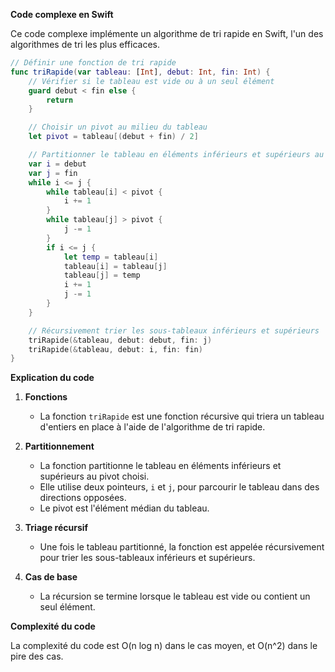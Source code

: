 **Code complexe en Swift**

Ce code complexe implémente un algorithme de tri rapide en Swift, l'un des algorithmes de tri les plus efficaces.

```swift
// Définir une fonction de tri rapide
func triRapide(var tableau: [Int], debut: Int, fin: Int) {
    // Vérifier si le tableau est vide ou à un seul élément
    guard debut < fin else {
        return
    }

    // Choisir un pivot au milieu du tableau
    let pivot = tableau[(debut + fin) / 2]

    // Partitionner le tableau en éléments inférieurs et supérieurs au pivot
    var i = debut
    var j = fin
    while i <= j {
        while tableau[i] < pivot {
            i += 1
        }
        while tableau[j] > pivot {
            j -= 1
        }
        if i <= j {
            let temp = tableau[i]
            tableau[i] = tableau[j]
            tableau[j] = temp
            i += 1
            j -= 1
        }
    }

    // Récursivement trier les sous-tableaux inférieurs et supérieurs
    triRapide(&tableau, debut: debut, fin: j)
    triRapide(&tableau, debut: i, fin: fin)
}
```

**Explication du code**

1. **Fonctions**
   - La fonction `triRapide` est une fonction récursive qui triera un tableau d'entiers en place à l'aide de l'algorithme de tri rapide.

2. **Partitionnement**
   - La fonction partitionne le tableau en éléments inférieurs et supérieurs au pivot choisi.
   - Elle utilise deux pointeurs, `i` et `j`, pour parcourir le tableau dans des directions opposées.
   - Le pivot est l'élément médian du tableau.

3. **Triage récursif**
   - Une fois le tableau partitionné, la fonction est appelée récursivement pour trier les sous-tableaux inférieurs et supérieurs.

4. **Cas de base**
   - La récursion se termine lorsque le tableau est vide ou contient un seul élément.

**Complexité du code**

La complexité du code est O(n log n) dans le cas moyen, et O(n^2) dans le pire des cas.